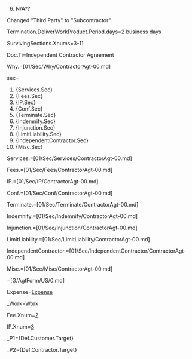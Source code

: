 6.	N/A??

Changed "Third Party" to "Subcontractor".

Termination.DeliverWorkProduct.Period.days=2 business days

SurvivingSections.Xnums=3-11


Doc.Ti=Independent Contractor Agreement

Why.=[01/Sec/Why/ContractorAgt-00.md]

sec=<ol><li>{Services.Sec}</li><li>{Fees.Sec}</li><li>{IP.Sec}</li><li>{Conf.Sec}</li><li>{Terminate.Sec}</li><li>{Indemnify.Sec}</li><li>{Injunction.Sec}</li><li>{LimitLiability.Sec}</li><li>{IndependentContractor.Sec}</li><li>{Misc.Sec}</li></ol>

Services.=[01/Sec/Services/ContractorAgt-00.md]

Fees.=[01/Sec/Fees/ContractorAgt-00.md]

IP.=[01/Sec/IP/ContractorAgt-00.md]

Conf.=[01/Sec/Conf/ContractorAgt-00.md]

Terminate.=[01/Sec/Terminate/ContractorAgt-00.md]

Indemnify.=[01/Sec/Indemnify/ContractorAgt-00.md]

Injunction.=[01/Sec/Injunction/ContractorAgt-00.md]

LimitLiability.=[01/Sec/LimitLiability/ContractorAgt-00.md]

IndependentContractor.=[01/Sec/IndependentContractor/ContractorAgt-00.md]

Misc.=[01/Sec/Misc/ContractorAgt-00.md]

=[G/AgtForm/US/0.md]


Expense=<a href='#Def.Expenses.Target' class='definedterm'>Expense</a>

_Work=<a href="#Def.Works.Target" class='definedterm'>Work</a>

Fee.Xnum=<a href="#2.Sec" class="definedterm">2</a>

IP.Xnum=<a href="#IP.Sec" class="definedterm">3</a>

_P1={Def.Customer.Target}

_P2={Def.Contractor.Target}


